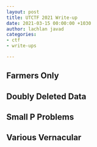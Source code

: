 ```yaml
---
layout: post
title: UTCTF 2021 Write-up
date: 2021-03-15 00:00:00 +1030
author: lachlan javad
categories:
- ctf
- write-ups

---
```

## Farmers Only

## Doubly Deleted Data

## Small P Problems

## Various Vernacular